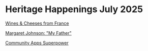 # Heritage Happenings July 2025

[Wines & Cheeses from France]( #https://heritage-happenings.github.io/Blog/2025/07-july/2025-07-04-French-Wine-and-Cheese/French-Wine-and-Cheese-Flyer.md)

[Margaret Johnson: "My Father"]( #https://heritage-happenings.github.io/Blog/2025/07-july/2025-07-04-Margaret-Johnson/2025-07-04-Margaret-Johnson-My-Father.md )

[Community Apps Superpower]( #https://heritage-happenings.github.io/Blog/2025/07-july/2025-07-02-community-apps-superpower/2025-07-02-community-apps-superpower.md )
